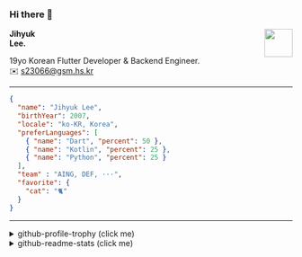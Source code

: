### Hi there 👋
<img src="https://github.githubassets.com/images/mona-loading-default.gif" width="50px" align="right">
</a>

**Jihyuk\
Lee.**

19yo Korean Flutter Developer & Backend Engineer.\
✉️ <s23066@gsm.hs.kr>

---

```json
{
  "name": "Jihyuk Lee",
  "birthYear": 2007,
  "locale": "ko-KR, Korea",
  "preferLanguages": [
    { "name": "Dart", "percent": 50 },
    { "name": "Kotlin", "percent": 25 },
    { "name": "Python", "percent": 25 }
  ],
  "team" : "AING, DEF, ···",
  "favorite": {
    "cat": "🐈"
  }
}
```
---
<details>
  <summary>github-profile-trophy (click me)</summary>
  
![](https://github-profile-trophy.vercel.app/?username=withJihyuk&row=1&column=8&theme=nord)
  
</details>
<details>
  <summary>github-readme-stats (click me)</summary>
  
<!--START_SECTION:waka-->
![Code Time](http://img.shields.io/badge/Code%20Time-919%20hrs%2034%20mins-blue)

![Lines of code](https://img.shields.io/badge/%EC%A0%80%EB%8A%94%20%EC%97%AC%ED%83%9C%EA%B9%8C%EC%A7%80%20-713.6%20thousand%20%EC%A4%84%EC%9D%98%20%EC%BD%94%EB%93%9C%EB%A5%BC%20%EC%9E%91%EC%84%B1%ED%96%88%EC%96%B4%EC%9A%94.-blue)

**저는 아침형 인간이에요. 🐤** 

```text
🌞 아침                     843 commits         █████░░░░░░░░░░░░░░░░░░░░   21.03 % 
🌆 낮　                     1387 commits        █████████░░░░░░░░░░░░░░░░   34.61 % 
🌃 저녁                     1419 commits        █████████░░░░░░░░░░░░░░░░   35.40 % 
🌙 밤　                     359 commits         ██░░░░░░░░░░░░░░░░░░░░░░░   08.96 % 
```


📊 **저는 이번주를 이렇게 시간을 보냈어요.** 

```text
🕑︎ Timezone: Asia/Seoul

💬 프로그래밍 언어들: 
YAML                     3 hrs 5 mins        ██████████░░░░░░░░░░░░░░░   40.53 % 
Kotlin                   2 hrs 44 mins       █████████░░░░░░░░░░░░░░░░   35.96 % 
Markdown                 49 mins             ███░░░░░░░░░░░░░░░░░░░░░░   10.77 % 
Dart                     36 mins             ██░░░░░░░░░░░░░░░░░░░░░░░   08.05 % 
Python                   20 mins             █░░░░░░░░░░░░░░░░░░░░░░░░   04.53 % 

🔥 에디터들: 
VS Code                  3 hrs 46 mins       ████████████░░░░░░░░░░░░░   49.40 % 
IntelliJ IDEA            3 hrs 37 mins       ████████████░░░░░░░░░░░░░   47.38 % 
Android Studio           14 mins             █░░░░░░░░░░░░░░░░░░░░░░░░   03.22 % 

💻 운영 체제들: 
Mac                      7 hrs 38 mins       █████████████████████████   100.00 % 
```


 Last Updated on 04/07/2025 18:51:29 UTC
<!--END_SECTION:waka-->

</details>

</div>

